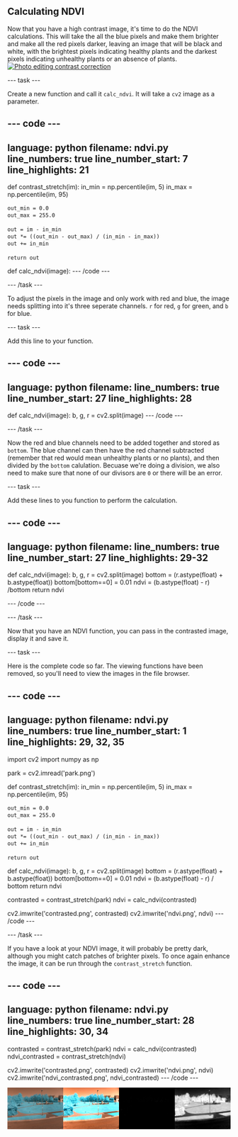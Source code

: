 ## Calculating NDVI

<div style="display: flex; flex-wrap: wrap">
<div style="flex-basis: 200px; flex-grow: 1; margin-right: 15px;">
Now that you have a high contrast image, it's time to do the NDVI calculations. This will take the all the blue pixels and make them brighter and make all the red pixels darker, leaving an image that will be black and white, with the brightest pixels indicating healthy plants and the darkest pixels indicating unhealthy plants or an absence of plants.
<a title="Toniht at English Wikipedia, Public domain, via Wikimedia Commons" href="https://commons.wikimedia.org/wiki/File:Photo_editing_contrast_correction.jpg"><img width="512" alt="Photo editing contrast correction" src="https://upload.wikimedia.org/wikipedia/commons/thumb/b/be/Photo_editing_contrast_correction.jpg/512px-Photo_editing_contrast_correction.jpg"></a>
</div>
</div>

--- task ---

Create a new function and call it `calc_ndvi`. It will take a `cv2` image as a parameter.

--- code ---
---
language: python
filename: ndvi.py
line_numbers: true
line_number_start: 7
line_highlights: 21
---
def contrast_stretch(im):
    in_min = np.percentile(im, 5)
    in_max = np.percentile(im, 95)
    
    out_min = 0.0
    out_max = 255.0
    
    out = im - in_min
    out *= ((out_min - out_max) / (in_min - in_max))
    out += in_min
    
    return out


def calc_ndvi(image):
--- /code ---

--- /task ---

To adjust the pixels in the image and only work with red and blue, the image needs splitting into it's three seperate channels. `r` for red, `g` for green, and `b` for blue.

--- task ---

Add this line to your function.

--- code ---
---
language: python
filename: 
line_numbers: true
line_number_start: 27
line_highlights: 28
---
def calc_ndvi(image):
    b, g, r = cv2.split(image)
--- /code ---

--- /task ---

Now the red and blue channels need to be added together and stored as `bottom`. The blue channel can then have the red channel subtracted (remember that red would mean unhealthy plants or no plants), and then divided by the `bottom` calulation. Becuase we're doing a division, we also need to make sure that none of our divisors are `0` or there will be an error.

--- task ---

Add these lines to you function to perform the calculation.

--- code ---
---
language: python
filename: 
line_numbers: true
line_number_start: 27
line_highlights: 29-32
---
def calc_ndvi(image):
    b, g, r = cv2.split(image)
    bottom = (r.astype(float) + b.astype(float))
    bottom[bottom==0] = 0.01
    ndvi = (b.astype(float) - r) /bottom
    return ndvi


--- /code ---

--- /task ---

Now that you have an NDVI function, you can pass in the contrasted image, display it and save it.

--- task ---

Here is the complete code so far. The viewing functions have been removed, so you'll need to view the images in the file browser.

--- code ---
---
language: python
filename: ndvi.py
line_numbers: true
line_number_start: 1
line_highlights: 29, 32, 35
---
import cv2
import numpy as np

park = cv2.imread('park.png')


def contrast_stretch(im):
    in_min = np.percentile(im, 5)
    in_max = np.percentile(im, 95)
    
    out_min = 0.0
    out_max = 255.0
    
    out = im - in_min
    out *= ((out_min - out_max) / (in_min - in_max))
    out += in_min
    
    return out


def calc_ndvi(image):
    b, g, r = cv2.split(image)
    bottom = (r.astype(float) + b.astype(float))
    bottom[bottom==0] = 0.01
    ndvi = (b.astype(float) - r) / bottom
    return ndvi

contrasted = contrast_stretch(park)
ndvi = calc_ndvi(contrasted)

cv2.imwrite('contrasted.png', contrasted)
cv2.imwrite('ndvi.png', ndvi)
--- /code ---

--- /task ---

If you  have a look at your NDVI image, it will probably be pretty dark, although you might catch patches of brighter pixels. To once again enhance the image, it can be run through the `contrast_stretch` function.

--- code ---
---
language: python
filename: ndvi.py
line_numbers: true
line_number_start: 28
line_highlights: 30, 34
---
contrasted = contrast_stretch(park)
ndvi = calc_ndvi(contrasted)
ndvi_contrasted = contrast_stretch(ndvi)

cv2.imwrite('contrasted.png', contrasted)
cv2.imwrite('ndvi.png', ndvi)
cv2.imwrite('ndvi_contrasted.png', ndvi_contrasted)
--- /code ---

![4 images side by side, the original park, the contrasted park, the ndvi and the contrasted ndvi](images/ndvi-contrasts.png)